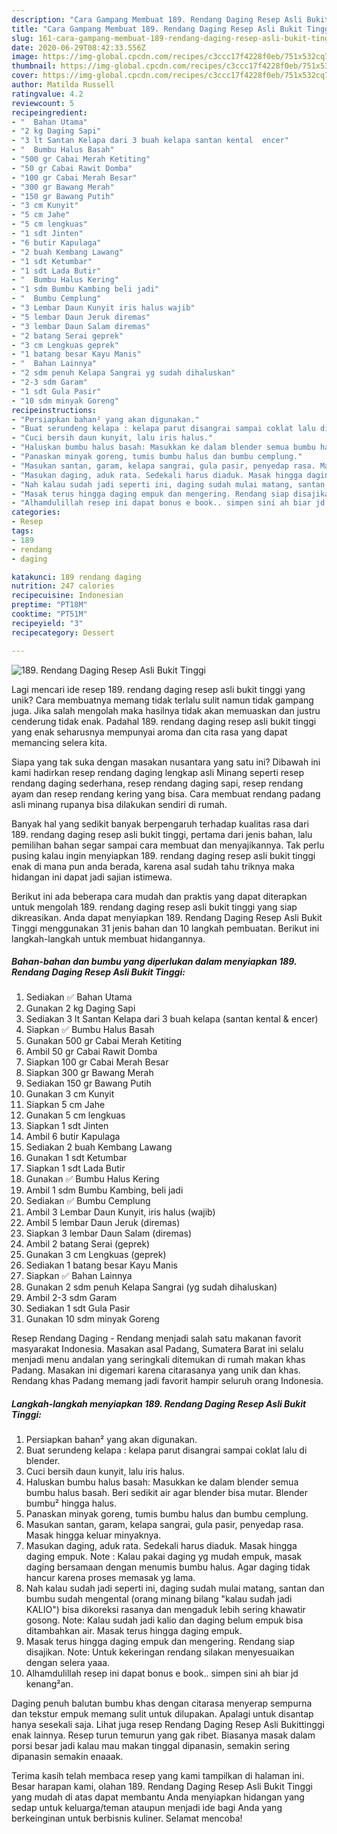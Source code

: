 ```yaml
---
description: "Cara Gampang Membuat 189. Rendang Daging Resep Asli Bukit Tinggi, Bikin Ngiler"
title: "Cara Gampang Membuat 189. Rendang Daging Resep Asli Bukit Tinggi, Bikin Ngiler"
slug: 161-cara-gampang-membuat-189-rendang-daging-resep-asli-bukit-tinggi-bikin-ngiler
date: 2020-06-29T08:42:33.556Z
image: https://img-global.cpcdn.com/recipes/c3ccc17f4228f0eb/751x532cq70/189-rendang-daging-resep-asli-bukit-tinggi-foto-resep-utama.jpg
thumbnail: https://img-global.cpcdn.com/recipes/c3ccc17f4228f0eb/751x532cq70/189-rendang-daging-resep-asli-bukit-tinggi-foto-resep-utama.jpg
cover: https://img-global.cpcdn.com/recipes/c3ccc17f4228f0eb/751x532cq70/189-rendang-daging-resep-asli-bukit-tinggi-foto-resep-utama.jpg
author: Matilda Russell
ratingvalue: 4.2
reviewcount: 5
recipeingredient:
- "  Bahan Utama"
- "2 kg Daging Sapi"
- "3 lt Santan Kelapa dari 3 buah kelapa santan kental  encer"
- "  Bumbu Halus Basah"
- "500 gr Cabai Merah Ketiting"
- "50 gr Cabai Rawit Domba"
- "100 gr Cabai Merah Besar"
- "300 gr Bawang Merah"
- "150 gr Bawang Putih"
- "3 cm Kunyit"
- "5 cm Jahe"
- "5 cm lengkuas"
- "1 sdt Jinten"
- "6 butir Kapulaga"
- "2 buah Kembang Lawang"
- "1 sdt Ketumbar"
- "1 sdt Lada Butir"
- "  Bumbu Halus Kering"
- "1 sdm Bumbu Kambing beli jadi"
- "  Bumbu Cemplung"
- "3 Lembar Daun Kunyit iris halus wajib"
- "5 lembar Daun Jeruk diremas"
- "3 lembar Daun Salam diremas"
- "2 batang Serai geprek"
- "3 cm Lengkuas geprek"
- "1 batang besar Kayu Manis"
- "  Bahan Lainnya"
- "2 sdm penuh Kelapa Sangrai yg sudah dihaluskan"
- "2-3 sdm Garam"
- "1 sdt Gula Pasir"
- "10 sdm minyak Goreng"
recipeinstructions:
- "Persiapkan bahan² yang akan digunakan."
- "Buat serundeng kelapa : kelapa parut disangrai sampai coklat lalu di blender."
- "Cuci bersih daun kunyit, lalu iris halus."
- "Haluskan bumbu halus basah: Masukkan ke dalam blender semua bumbu halus basah. Beri sedikit air agar blender bisa mutar. Blender bumbu² hingga halus."
- "Panaskan minyak goreng, tumis bumbu halus dan bumbu cemplung."
- "Masukan santan, garam, kelapa sangrai, gula pasir, penyedap rasa. Masak hingga keluar minyaknya."
- "Masukan daging, aduk rata. Sedekali harus diaduk. Masak hingga daging empuk. Note : Kalau pakai daging yg mudah empuk, masak daging bersamaan dengan menumis bumbu halus. Agar daging tidak hancur karena proses memasak yg lama."
- "Nah kalau sudah jadi seperti ini, daging sudah mulai matang, santan dan bumbu sudah mengental (orang minang bilang &#34;kalau sudah jadi KALIO&#34;) bisa dikoreksi rasanya dan mengaduk lebih sering khawatir gosong. Note: Kalau sudah jadi kalio dan daging belum empuk bisa ditambahkan air. Masak terus hingga daging empuk."
- "Masak terus hingga daging empuk dan mengering. Rendang siap disajikan. Note: Untuk kekeringan rendang silakan menyesuaikan dengan selera yaaa."
- "Alhamdulillah resep ini dapat bonus e book.. simpen sini ah biar jd kenang²an."
categories:
- Resep
tags:
- 189
- rendang
- daging

katakunci: 189 rendang daging 
nutrition: 247 calories
recipecuisine: Indonesian
preptime: "PT18M"
cooktime: "PT51M"
recipeyield: "3"
recipecategory: Dessert

---
```



![189. Rendang Daging Resep Asli Bukit Tinggi](https://img-global.cpcdn.com/recipes/c3ccc17f4228f0eb/751x532cq70/189-rendang-daging-resep-asli-bukit-tinggi-foto-resep-utama.jpg)

Lagi mencari ide resep 189. rendang daging resep asli bukit tinggi yang unik? Cara membuatnya memang tidak terlalu sulit namun tidak gampang juga. Jika salah mengolah maka hasilnya tidak akan memuaskan dan justru cenderung tidak enak. Padahal 189. rendang daging resep asli bukit tinggi yang enak seharusnya mempunyai aroma dan cita rasa yang dapat memancing selera kita.

Siapa yang tak suka dengan masakan nusantara yang satu ini? Dibawah ini kami hadirkan resep rendang daging lengkap asli Minang seperti resep rendang daging sederhana, resep rendang daging sapi, resep rendang ayam dan resep rendang kering yang bisa. Cara membuat rendang padang asli minang rupanya bisa dilakukan sendiri di rumah.

Banyak hal yang sedikit banyak berpengaruh terhadap kualitas rasa dari 189. rendang daging resep asli bukit tinggi, pertama dari jenis bahan, lalu pemilihan bahan segar sampai cara membuat dan menyajikannya. Tak perlu pusing kalau ingin menyiapkan 189. rendang daging resep asli bukit tinggi enak di mana pun anda berada, karena asal sudah tahu triknya maka hidangan ini dapat jadi sajian istimewa.


Berikut ini ada beberapa cara mudah dan praktis yang dapat diterapkan untuk mengolah 189. rendang daging resep asli bukit tinggi yang siap dikreasikan. Anda dapat menyiapkan 189. Rendang Daging Resep Asli Bukit Tinggi menggunakan 31 jenis bahan dan 10 langkah pembuatan. Berikut ini langkah-langkah untuk membuat hidangannya.

<!--inarticleads1-->

##### Bahan-bahan dan bumbu yang diperlukan dalam menyiapkan 189. Rendang Daging Resep Asli Bukit Tinggi:

1. Sediakan  ✅ Bahan Utama
1. Gunakan 2 kg Daging Sapi
1. Sediakan 3 lt Santan Kelapa dari 3 buah kelapa (santan kental &amp; encer)
1. Siapkan  ✅ Bumbu Halus Basah
1. Gunakan 500 gr Cabai Merah Ketiting
1. Ambil 50 gr Cabai Rawit Domba
1. Siapkan 100 gr Cabai Merah Besar
1. Siapkan 300 gr Bawang Merah
1. Sediakan 150 gr Bawang Putih
1. Gunakan 3 cm Kunyit
1. Siapkan 5 cm Jahe
1. Gunakan 5 cm lengkuas
1. Siapkan 1 sdt Jinten
1. Ambil 6 butir Kapulaga
1. Sediakan 2 buah Kembang Lawang
1. Gunakan 1 sdt Ketumbar
1. Siapkan 1 sdt Lada Butir
1. Gunakan  ✅ Bumbu Halus Kering
1. Ambil 1 sdm Bumbu Kambing, beli jadi
1. Sediakan  ✅ Bumbu Cemplung
1. Ambil 3 Lembar Daun Kunyit, iris halus (wajib)
1. Ambil 5 lembar Daun Jeruk (diremas)
1. Siapkan 3 lembar Daun Salam (diremas)
1. Ambil 2 batang Serai (geprek)
1. Gunakan 3 cm Lengkuas (geprek)
1. Sediakan 1 batang besar Kayu Manis
1. Siapkan  ✅ Bahan Lainnya
1. Gunakan 2 sdm penuh Kelapa Sangrai (yg sudah dihaluskan)
1. Ambil 2-3 sdm Garam
1. Sediakan 1 sdt Gula Pasir
1. Gunakan 10 sdm minyak Goreng


Resep Rendang Daging - Rendang menjadi salah satu makanan favorit masyarakat Indonesia. Masakan asal Padang, Sumatera Barat ini selalu menjadi menu andalan yang seringkali ditemukan di rumah makan khas Padang. Masakan ini digemari karena citarasanya yang unik dan khas. Rendang khas Padang memang jadi favorit hampir seluruh orang Indonesia. 

<!--inarticleads2-->

##### Langkah-langkah menyiapkan 189. Rendang Daging Resep Asli Bukit Tinggi:

1. Persiapkan bahan² yang akan digunakan.
1. Buat serundeng kelapa : kelapa parut disangrai sampai coklat lalu di blender.
1. Cuci bersih daun kunyit, lalu iris halus.
1. Haluskan bumbu halus basah: Masukkan ke dalam blender semua bumbu halus basah. Beri sedikit air agar blender bisa mutar. Blender bumbu² hingga halus.
1. Panaskan minyak goreng, tumis bumbu halus dan bumbu cemplung.
1. Masukan santan, garam, kelapa sangrai, gula pasir, penyedap rasa. Masak hingga keluar minyaknya.
1. Masukan daging, aduk rata. Sedekali harus diaduk. Masak hingga daging empuk. Note : Kalau pakai daging yg mudah empuk, masak daging bersamaan dengan menumis bumbu halus. Agar daging tidak hancur karena proses memasak yg lama.
1. Nah kalau sudah jadi seperti ini, daging sudah mulai matang, santan dan bumbu sudah mengental (orang minang bilang &#34;kalau sudah jadi KALIO&#34;) bisa dikoreksi rasanya dan mengaduk lebih sering khawatir gosong. Note: Kalau sudah jadi kalio dan daging belum empuk bisa ditambahkan air. Masak terus hingga daging empuk.
1. Masak terus hingga daging empuk dan mengering. Rendang siap disajikan. Note: Untuk kekeringan rendang silakan menyesuaikan dengan selera yaaa.
1. Alhamdulillah resep ini dapat bonus e book.. simpen sini ah biar jd kenang²an.


Daging penuh balutan bumbu khas dengan citarasa menyerap sempurna dan tekstur empuk memang sulit untuk dilupakan. Apalagi untuk disantap hanya sesekali saja. Lihat juga resep Rendang Daging Resep Asli Bukittinggi enak lainnya. Resep turun temurun yang gak ribet. Biasanya masak dalam porsi besar jadi kalau mau makan tinggal dipanasin, semakin sering dipanasin semakin enaaak. 

Terima kasih telah membaca resep yang kami tampilkan di halaman ini. Besar harapan kami, olahan 189. Rendang Daging Resep Asli Bukit Tinggi yang mudah di atas dapat membantu Anda menyiapkan hidangan yang sedap untuk keluarga/teman ataupun menjadi ide bagi Anda yang berkeinginan untuk berbisnis kuliner. Selamat mencoba!
